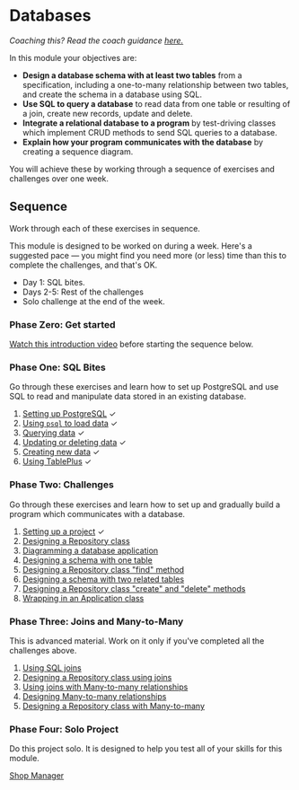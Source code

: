 # Databases

_Coaching this? Read the coach guidance
[here.](https://github.com/makersacademy/slug/blob/main/materials/universe/distributed_applications/databases/HOW_TO_COACH.x.md)_

In this module your objectives are:

* **Design a database schema with at least two tables** from a specification,
    including a one-to-many relationship between two tables, and create the
    schema in a database using SQL.
* **Use SQL to query a database** to read data from one table or resulting of
    a join, create new records, update and delete.
* **Integrate a relational database to a program** by test-driving classes
    which implement CRUD methods to send SQL queries to a database.
* **Explain how your program communicates with the database** by creating a
    sequence diagram.

You will achieve these by working through a sequence of exercises and challenges
over one week.

## Sequence

Work through each of these exercises in sequence.

This module is designed to be worked on during a week. Here's a suggested pace —
you might find you need more (or less) time than this to complete the
challenges, and that's OK.

* Day 1: SQL bites.
* Days 2-5: Rest of the challenges
* Solo challenge at the end of the week.

### Phase Zero: Get started

[Watch this introduction video](https://www.youtube.com/watch?v=5PJQscmAEI4)
before starting the sequence below.

### Phase One: SQL Bites

Go through these exercises and learn how to set up PostgreSQL and use SQL to read
and manipulate data stored in an existing database.

<!-- OMITTED -->

1. [Setting up PostgreSQL](https://github.com/makersacademy/databases-in-python/blob/main/sql_bites/01_setting_up_database.md) ✓
2. [Using `psql` to load data](https://github.com/makersacademy/databases-in-python/blob/main/sql_bites/02_using_psql.md) ✓
3. [Querying data](https://github.com/makersacademy/databases-in-python/blob/main/sql_bites/03_querying_data.md) ✓
4. [Updating or deleting data](https://github.com/makersacademy/databases-in-python/blob/main/sql_bites/04_updating_and_deleting_date.md) ✓
5. [Creating new data](https://github.com/makersacademy/databases-in-python/blob/main/sql_bites/05_creating_new_data.md) ✓
6. [Using TablePlus](https://github.com/makersacademy/databases-in-python/blob/main/sql_bites/06_using_table_plus.md) ✓

### Phase Two: Challenges

Go through these exercises and learn how to set up and gradually build a program
which communicates with a database.

1. [Setting up a project](https://github.com/makersacademy/databases-in-python/blob/main/challenges/01_setting_up_project.md) ✓
2. [Designing a Repository
   class](https://github.com/makersacademy/databases-in-python/blob/main/challenges/02_test_driving_model_repository_classes.md)
3. [Diagramming a database
   application](https://github.com/makersacademy/databases-in-python/blob/main/challenges/03_creating_sequence_diagrams.md)
4. [Designing a schema with one
   table](https://github.com/makersacademy/databases-in-python/blob/main/challenges/04_designing_schema_one_table.md)
5. [Designing a Repository class "find"
   method](https://github.com/makersacademy/databases-in-python/blob/main/challenges/05_test_driving_find_method.md)
6. [Designing a schema with two related
   tables](https://github.com/makersacademy/databases-in-python/blob/main/challenges/06_designing_schema_two_tables.md)
7. [Designing a Repository class "create" and "delete"
   methods](https://github.com/makersacademy/databases-in-python/blob/main/challenges/07_test_driving_write_operations.md)
8. [Wrapping in an Application
   class](https://github.com/makersacademy/databases-in-python/blob/main/challenges/08_wrapping_in_application_class.md)

### Phase Three: Joins and Many-to-Many

This is advanced material. Work on it only if you've completed all the
challenges above.

1. [Using SQL joins](https://github.com/makersacademy/databases-in-python/blob/main/joins/01_using_joins.md)
2. [Designing a Repository class using
   joins](https://github.com/makersacademy/databases-in-python/blob/main/joins/02_test_driving_repository_class_with_join.md)
3. [Using joins with Many-to-many
   relationships](https://github.com/makersacademy/databases-in-python/blob/main/joins/03_using_joins_with_many_to_many.md)
4. [Designing Many-to-many
   relationships](https://github.com/makersacademy/databases-in-python/blob/main/joins/04_designing_many_to_many_relationships.md)
5. [Designing a Repository class with
   Many-to-many](https://github.com/makersacademy/databases-in-python/blob/main/joins/05_repository_classes_many_to_many.md)

### Phase Four: Solo Project

Do this project solo. It is designed to help you test all of your skills for
this module.

[Shop Manager](https://github.com/makersacademy/databases-in-python/blob/main/projects/shop_manager_project.md)
